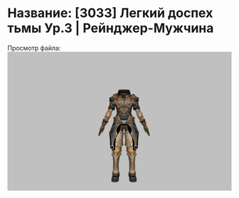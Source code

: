 # Название: [3033] Легкий доспех тьмы Ур.3 | Рейнджер-Мужчина

Просмотр файла:
![p020002.png](p020002.png)